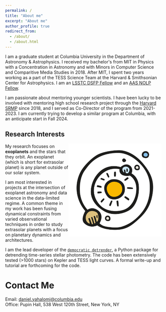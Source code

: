 ```yaml
---
permalink: /
title: "About me"
excerpt: "About me"
author_profile: true
redirect_from: 
  - /about/
  - /about.html
---
```





I am a graduate student at Columbia University in the Department of Astronomy & Astrophysics. I received my bachelor's from MIT in Physics with a Concentration in Astronomy and with Minors in Computer Science and Comparitive Media Studies in 2018. After MIT, I spent two years working as a part of the TESS Science Team at the Harvard & Smithsonian Center for Astrophysics. I am an [LSSTC DSFP Fellow](https://www.lsstcorporation.org/lincc/fellowship_program) and an [AAS NOLP Fellow](https://aas.org/nolp).


I am passionate about mentoring younger scientists. I have been lucky to be involved with mentoring high school research project through the [Harvard SRMP](https://projects.iq.harvard.edu/shrimp) since 2018, and I served as Co-Director of the program from 2021-2023. I am currently trying to develop a similar program at Columbia, with an anticipate start in Fall 2024.




## Research Interests

<img align="right" src="../images/favicon.ico" width=300>


My research focuses on **exoplanets** and the stars that they orbit. An exoplanet (which is short for extrasolar planet) is any planet outside of our solar system.

I am most interested in projects at the intersection of exoplanet astronomy and data science in the data-limited regime.  A common theme in my work has been fusing dynamical constraints from varied observational techniques in order to study extrasolar planets with a focus on planetary dynamics and architectures.

I am the lead developer of the [`democratic detrender`](https://github.com/dyahalomi/democratic_detrender), a Python package for detrending time-series stellar photometry. The code has been extensively tested (>1000 stars) on Kepler and TESS light curves. A formal write-up and tutorial are forthcoming for the code.



Contact Me
======
Email: [daniel.yahalomi@columbia.edu](mailto:daniel.yahalomi@columbia.edu) <br>
Office: Pupin Hall, 538 West 120th Street, New York, NY
